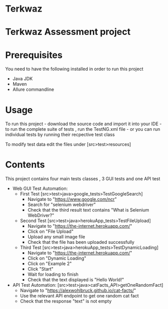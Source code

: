 # Terkwaz

# Terkwaz Assessment project

# Prerequisites
You need to have the following installed in order to run this project 
- Java JDK 
- Maven
- Allure commandline 

# Usage
To run this project 
    - download the source code and import it into your IDE
    - to run the complete suite of tests , run the TestNG.xml file 
    - or you can run individual tests by running their recpective test class

To modify test data edit the files under [src>test>resources]

# Contents
This project contains four main tests classes , 3 GUI tests and one API test 
- Web GUI Test Automation:
    - First Test    [src>test>java>google_tests>TestGoogleSearch]
       - Navigate to "https://www.google.com/ncr" 
       - Search for "selenium webdriver" 
       - Check that the third result text contains "What is Selenium WebDriver?" 
    - Second Test   [src>test>java>herokuApp_tests>TestFileUpload]
       - Navigate to "https://the-internet.herokuapp.com/" 
       - Click on "File Upload" 
       - Upload any small image file 
       - Check that the file has been uploaded successfully 
    - Third Test    [src>test>java>herokuApp_tests>TestDynamicLoading]
       - Navigate to "https://the-internet.herokuapp.com/" 
       - Click on "Dynamic Loading" 
       - Click on "Example 2" 
       - Click "Start" 
       - Wait for loading to finish 
       - Check that the text displayed is "Hello World!" 
- API Test Automation:  [src>test>java>catFacts_API>getOneRandomFact]
    - Navigate to "https://alexwohlbruck.github.io/cat-facts/" 
    - Use the relevant API endpoint to get one random cat fact 
    - Check that the response "text" is not empty